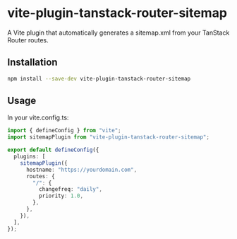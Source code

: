 # vite-plugin-tanstack-router-sitemap

A Vite plugin that automatically generates a sitemap.xml from your TanStack Router routes.

## Installation

```bash
npm install --save-dev vite-plugin-tanstack-router-sitemap
```

## Usage

In your vite.config.ts:

```typescript
import { defineConfig } from "vite";
import sitemapPlugin from "vite-plugin-tanstack-router-sitemap";

export default defineConfig({
  plugins: [
    sitemapPlugin({
      hostname: "https://yourdomain.com",
      routes: {
        "/": {
          changefreq: "daily",
          priority: 1.0,
        },
      },
    }),
  ],
});
```
